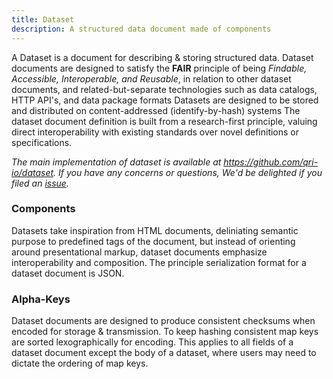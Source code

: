 ```yaml
---
title: Dataset
description: A structured data document made of components
---
```


A Dataset is a document for describing & storing structured data. Dataset documents are designed to satisfy the **FAIR** principle of being
_Findable, Accessible, Interoperable, and Reusable_, in relation to other dataset documents, and related-but-separate technologies such as data catalogs, HTTP API's, and data package formats Datasets are designed to be stored and distributed on content-addressed
(identify-by-hash) systems The dataset document definition is built from a research-first principle, valuing direct interoperability with existing standards over novel definitions or specifications.

_The main implementation of dataset is available at https://github.com/qri-io/dataset. If you have any concerns or questions, We'd be delighted if you filed an [issue](https://github.com/qri-io/dataset/issues)._

### Components

Datasets take inspiration from HTML documents, deliniating semantic purpose to predefined tags of the document, but instead of orienting around presentational markup, dataset documents emphasize interoperability and composition. The principle serialization format for a dataset document is JSON.

### Alpha-Keys
Dataset documents are designed to produce consistent checksums when encoded for storage & transmission. To keep hashing consistent map keys are sorted lexographically for encoding. This applies to all fields of a dataset document except the body of a dataset, where users may need to dictate the ordering of map keys.